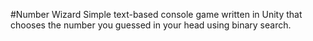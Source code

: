 #Number Wizard
Simple text-based console game written in Unity that chooses the number you guessed in your head using binary search.
